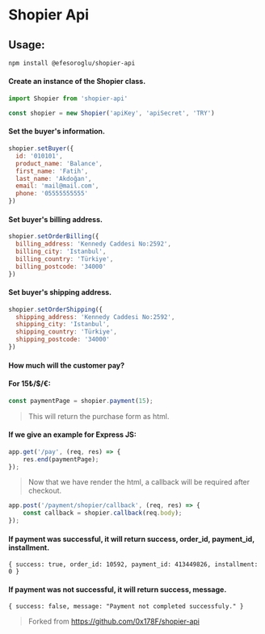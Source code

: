 # Shopier Api

## Usage:
```bash
npm install @efesoroglu/shopier-api
```

#### Create an instance of the Shopier class.

```javascript
import Shopier from 'shopier-api'

const shopier = new Shopier('apiKey', 'apiSecret', 'TRY')
```

#### Set the buyer's information.
```javascript
shopier.setBuyer({
  id: '010101',
  product_name: 'Balance',
  first_name: 'Fatih',
  last_name: 'Akdoğan',
  email: 'mail@mail.com',
  phone: '05555555555'
})
```


#### Set buyer's billing address.
```javascript
shopier.setOrderBilling({
  billing_address: 'Kennedy Caddesi No:2592',
  billing_city: 'Istanbul',
  billing_country: 'Türkiye',
  billing_postcode: '34000'
})
```

#### Set buyer's shipping address.
```javascript
shopier.setOrderShipping({
  shipping_address: 'Kennedy Caddesi No:2592',
  shipping_city: 'Istanbul',
  shipping_country: 'Türkiye',
  shipping_postcode: '34000'
})
```

#### How much will the customer pay?
#### For 15₺/$/€:
```javascript
const paymentPage = shopier.payment(15);
```
> This will return the purchase form as html.



#### If we give an example for Express JS:
```javascript
app.get('/pay', (req, res) => {
    res.end(paymentPage);
});
```

> Now that we have render the html, a callback will be required after checkout.

```javascript
app.post('/payment/shopier/callback', (req, res) => {
    const callback = shopier.callback(req.body);
});
```

#### If payment was successful, it will return success, order_id, payment_id, installment.
```
{ success: true, order_id: 10592, payment_id: 413449826, installment: 0 }
```

#### If payment was not successful, it will return success, message.
```
{ success: false, message: "Payment not completed successfuly." }
```


> Forked from https://github.com/0x178F/shopier-api